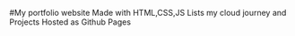 #My portfolio website Made with HTML,CSS,JS
Lists my cloud journey and Projects Hosted as Github Pages 
